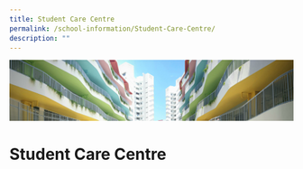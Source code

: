 ```yaml
---
title: Student Care Centre
permalink: /school-information/Student-Care-Centre/
description: ""
---
```

![](/images/SchoolInformation.jpg)


Student Care Centre
===================